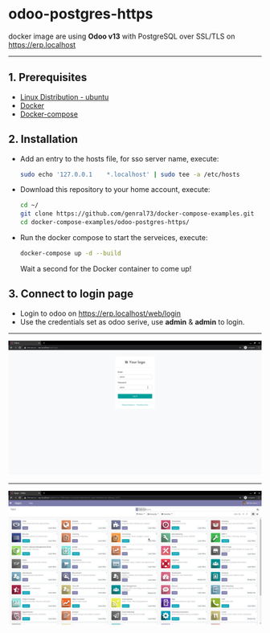 # odoo-postgres-https
docker image are using **Odoo v13** with PostgreSQL over SSL/TLS on https://erp.localhost

----
## **1. Prerequisites**
 - [Linux Distribution - ubuntu ](https://ubuntu.com/tutorials/install-ubuntu-desktop)
 - [Docker](https://github.com/genral73/docker)
 - [Docker-compose](https://github.com/genral73/docker-compose)

## **2. Installation**
- Add an entry to the hosts file, for sso server name, execute:
    ```bash
    sudo echo '127.0.0.1    *.localhost' | sudo tee -a /etc/hosts
    ```
- Download this repository to your home account, execute:
    ```bash
    cd ~/
    git clone https://github.com/genral73/docker-compose-examples.git
    cd docker-compose-examples/odoo-postgres-https/
    ```
- Run the docker compose to start the serveices, execute:
    ```bash
    docker-compose up -d --build
    ```
    Wait a second for the Docker container to come up!

## **3. Connect to login page**
- Login to odoo on https://erp.localhost/web/login
- Use the credentials set as odoo serive, use **admin** & **admin** to login.

-----
![odoo Login](images/odoo-login.png)

-----
![odoo Login](images/odoo-apps.png)

